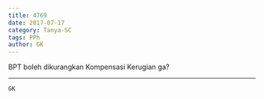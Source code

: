 ```yaml
---
title: 4769
date: 2017-07-17
category: Tanya-SC
tags: PPh
author: GK
---
```


BPT boleh dikurangkan Kompensasi Kerugian ga?

---



`GK`
